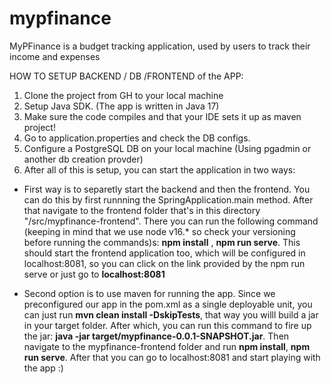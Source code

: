 # mypfinance
MyPFinance is a budget tracking application, used by users to track their income and expenses

HOW TO SETUP BACKEND / DB /FRONTEND of the APP:

1. Clone the project from GH to your local machine
2. Setup Java SDK. (The app is written in Java 17)
3. Make sure the code compiles and that your IDE sets it up as maven project!
4. Go to application.properties and check the DB configs.
5. Configure a PostgreSQL DB on your local machine (Using pgadmin or another db creation provder)
6. After all of this is setup, you can start the application in two ways:

- First way is to separetly start the backend and then the frontend. You can do this by first runnning the SpringApplication.main method. After that navigate to the frontend folder that's in this directory "/src/mypfinance-frontend". There you can run the following command (keeping in mind that we use node v16.* so check your versioning before running the commands)s: **npm install** , **npm run serve**. This should start the frontend application too, which will be configured in localhost:8081, so you can click on the link provided by the npm run serve or just go to **localhost:8081**

- Second option is to use maven for running the app. Since we preconfigured our app in the pom.xml as a single deployable unit, you can just run **mvn clean install -DskipTests**, that way you willl build a jar in your target folder. After which, you can run this command to fire up the jar:   **java -jar target/mypfinance-0.0.1-SNAPSHOT.jar**. Then navigate to the mypfinance-frontend folder and run **npm install**, **npm run serve**. After that you can go to localhost:8081 and start playing with the app :)
